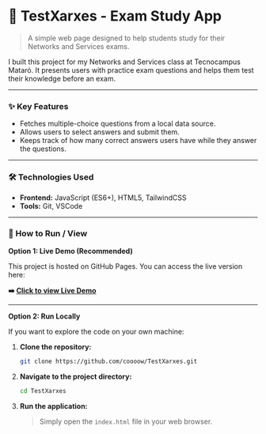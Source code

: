 # 🚀 TestXarxes - Exam Study App

> A simple web page designed to help students study for their Networks and Services exams.

I built this project for my Networks and Services class at Tecnocampus Mataró. It presents users with practice exam questions and helps them test their knowledge before an exam.

---

### ✨ Key Features

* Fetches multiple-choice questions from a local data source.
* Allows users to select answers and submit them.
* Keeps track of how many correct answers users have while they answer the questions.

---

### 🛠️ Technologies Used

* **Frontend:** JavaScript (ES6+), HTML5, TailwindCSS
* **Tools:** Git, VSCode

---

### 🏁 How to Run / View

**Option 1: Live Demo (Recommended)**

This project is hosted on GitHub Pages. You can access the live version here:

**➡️ [Click to view Live Demo](https://coooow.github.io/TestXarxes/)**

---

**Option 2: Run Locally**

If you want to explore the code on your own machine:

1.  **Clone the repository:**
    ```bash
    git clone https://github.com/coooow/TestXarxes.git
    ```
2.  **Navigate to the project directory:**
    ```bash
    cd TestXarxes
    ```
3.  **Run the application:**
    > Simply open the `index.html` file in your web browser.
